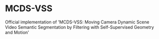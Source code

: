 # MCDS-VSS
Official implementation of 'MCDS-VSS: Moving Camera Dynamic Scene Video Semantic Segmentation by Filtering with Self-Supervised Geometry and Motion'
